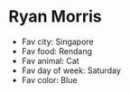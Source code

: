 # Ryan Morris

* Fav city: Singapore
* Fav food: Rendang
* Fav animal: Cat
* Fav day of week: Saturday
* Fav color: Blue
